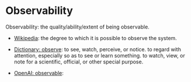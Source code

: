 # Observability

Observability: the quality/ability/extent of being observable.

<div data-chatgpt-prompt="explain observability (system quality attribute, non-functional requirement, cross-functional contraint)"></div>

* [Wikipedia](TODO): the degree to which it is possible to observe the system.

* [Dictionary: observe](https://www.dictionary.com/browse/observe): to see, watch, perceive, or notice. to regard with attention, especially so as to see or learn something. to watch, view, or note for a scientific, official, or other special purpose.

* [OpenAI: observable](https:://openai.com): <div data-chatgpt-prompt="define observable (computers and software)"></div>
